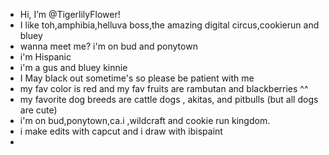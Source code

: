 - Hi, I’m @TigerlilyFlower!
- I like toh,amphibia,helluva boss,the amazing digital circus,cookierun and bluey
- wanna meet me? i'm on bud and ponytown
- i'm Hispanic
- i'm a gus and bluey kinnie
- I May black out sometime's so please be patient with me
- my fav color is red and my fav fruits are rambutan and blackberries ^^
- my favorite dog breeds are cattle dogs , akitas, and pitbulls (but all dogs are cute)
- i'm on bud,ponytown,ca.i ,wildcraft and cookie run kingdom.
- i make edits with capcut and i draw with ibispaint
- 
